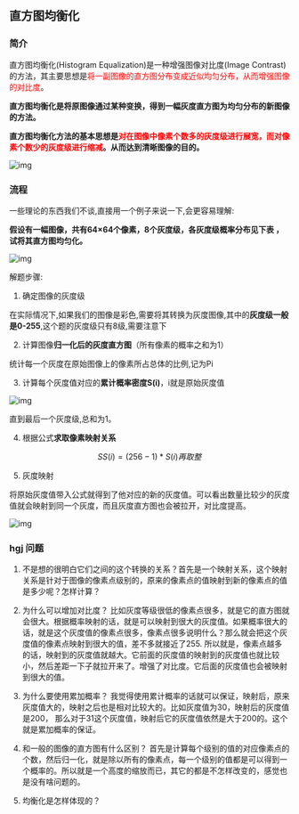 ## 直方图均衡化

### 简介

直方图均衡化(Histogram Equalization)是一种增强图像对比度(Image Contrast)的方法，其主要思想是<font color='red'>将一副图像的直方图分布变成近似均匀分布，从而增强图像的对比度</font>。

**直方图均衡化是将原图像通过某种变换，得到一幅灰度直方图为均匀分布的新图像的方法。**

**直方图均衡化方法的基本思想是<font color='red'>对在图像中像素个数多的灰度级进行展宽，而对像素个数少的灰度级进行缩减</font>。从而达到清晰图像的目的。**

![img](https:////upload-images.jianshu.io/upload_images/3070770-5cac49e3337ff9b9.jpg?imageMogr2/auto-orient/strip|imageView2/2/w/720/format/webp)

### 流程

一些理论的东西我们不谈,直接用一个例子来说一下,会更容易理解:

**假设有一幅图像，共有64×64个像素，8个灰度级，各灰度级概率分布见下表 ，试将其直方图均匀化。**

![img](https:////upload-images.jianshu.io/upload_images/3070770-986fad3f0ee3e499.jpg?imageMogr2/auto-orient/strip|imageView2/2/w/554/format/webp)

解题步骤:

1. 确定图像的灰度级

在实际情况下,如果我们的图像是彩色,需要将其转换为灰度图像,其中的**灰度级一般是0-255**,这个题的灰度级只有8级,需要注意下

2. 计算图像**归一化后的灰度直方图**（所有像素的概率之和为1）

统计每一个灰度在原始图像上的像素所占总体的比例,记为Pi

3. 计算每个灰度值对应的**累计概率密度S(i)**，i就是原始灰度值

![img](https:////upload-images.jianshu.io/upload_images/3070770-3428b6e836070443.jpg?imageMogr2/auto-orient/strip|imageView2/2/w/504/format/webp)

直到最后一个灰度级,总和为1。

4. 根据公式**求取像素映射关系**

$$
SS(i)=(256-1)*S(i)再取整
$$

5. 灰度映射

将原始灰度值带入公式就得到了他对应的新的灰度值。可以看出数量比较少的灰度值就会映射到同一个灰度，而且灰度直方图也会被拉开，对比度提高。

![img](https:////upload-images.jianshu.io/upload_images/3070770-e5a55e0d274f71c6.jpg?imageMogr2/auto-orient/strip|imageView2/2/w/572/format/webp)

### hgj 问题
1. 不是想的很明白它们之间的这个转换的关系？首先是一个映射关系，这个映射关系是针对于图像的像素点级别的，原来的像素点的值映射到新的像素点的值是多少呢？怎样计算？

2. 为什么可以增加对比度？
比如灰度等级很低的像素点很多，就是它的直方图就会很大。根据概率映射的话，就是可以映射到很大的灰度值。如果概率很大的话，就是这个灰度值的像素点很多，像素点很多说明什么？那么就会把这个灰度值的像素点映射到很大的值，差不多就接近了255. 所以就是，像素点越多的话，映射到的灰度值就越大。它前面的灰度值的映射到的灰度值也就比较小，然后差距一下子就拉开来了。增强了对比度。它后面的灰度值也会被映射到很大的值。

3. 为什么要使用累加概率？
我觉得使用累计概率的话就可以保证，映射后，原来灰度值大的，映射之后也是相对比较大的。比如灰度值为30，映射后的灰度值是200， 那么对于31这个灰度值，映射后它的灰度值依然是大于200的。这个就是累加概率的保证。

4. 和一般的图像的直方图有什么区别？
首先是计算每个级别的值的对应像素点的个数，然后归一化，就是除以所有的像素点，每一个级别的值都是可以得到一个概率的。所以就是一个高度的缩放而已，其它的都是不怎样改变的，感觉也是没有啥问题的。

5. 均衡化是怎样体现的？